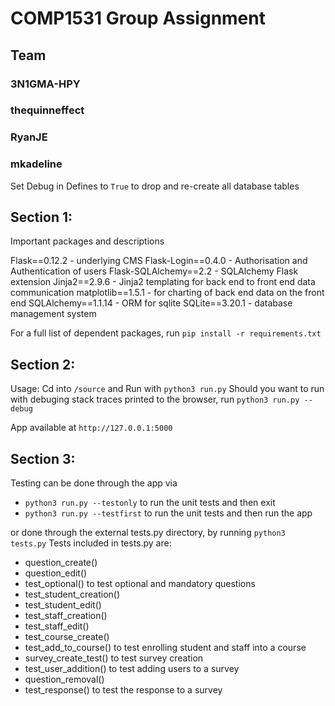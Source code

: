 # COMP1531 Group Assignment

## Team

### 3N1GMA-HPY 		

### thequinneffect		

### RyanJE

### mkadeline	

Set Debug in Defines to ```True``` to drop and re-create all database tables

## Section 1:
Important packages and descriptions

Flask==0.12.2 - underlying CMS
Flask-Login==0.4.0 - Authorisation and Authentication of users
Flask-SQLAlchemy==2.2 - SQLAlchemy Flask extension
Jinja2==2.9.6 - Jinja2 templating for back end to front end data communication
matplotlib==1.5.1 - for charting of back end data on the front end
SQLAlchemy==1.1.14 - ORM for sqlite
SQLite==3.20.1 - database management system

For a full list of dependent packages, run ```pip install -r requirements.txt```



## Section 2:
Usage: Cd into ```/source``` and Run with ```python3 run.py```
Should you want to run with debuging stack traces printed to the browser, run ```python3 run.py --debug```

App available at ```http://127.0.0.1:5000```

## Section 3:
Testing can be done through the app via
- ```python3 run.py --testonly``` to run the unit tests and then exit
- ```python3 run.py --testfirst``` to run the unit tests and then run the app

or done through the external tests.py directory, by running ```python3 tests.py```
Tests included in tests.py are:
- question_create()
- question_edit()
- test_optional() to test optional and mandatory questions
- test_student_creation() 
- test_student_edit()
- test_staff_creation() 
- test_staff_edit()
- test_course_create()
- test_add_to_course() to test enrolling student and staff into a course
- survey_create_test() to test survey creation
- test_user_addition() to test adding users to a survey
- question_removal()
- test_response() to test the response to a survey


